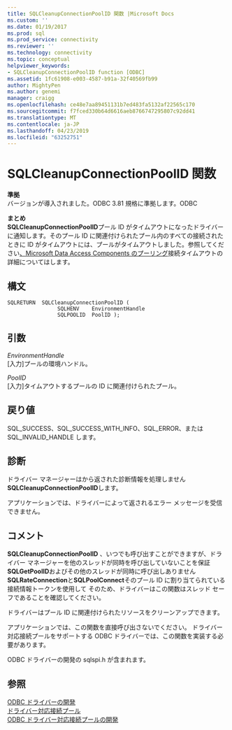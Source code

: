 ```yaml
---
title: SQLCleanupConnectionPoolID 関数 |Microsoft Docs
ms.custom: ''
ms.date: 01/19/2017
ms.prod: sql
ms.prod_service: connectivity
ms.reviewer: ''
ms.technology: connectivity
ms.topic: conceptual
helpviewer_keywords:
- SQLCleanupConnectionPoolID function [ODBC]
ms.assetid: 1fc61908-e003-4587-b91a-32f40569fb99
author: MightyPen
ms.author: genemi
manager: craigg
ms.openlocfilehash: ce48e7aa89451131b7ed483fa5132af22565c170
ms.sourcegitcommit: f7fced330b64d6616aeb8766747295807c92dd41
ms.translationtype: MT
ms.contentlocale: ja-JP
ms.lasthandoff: 04/23/2019
ms.locfileid: "63252751"
---
```

# <a name="sqlcleanupconnectionpoolid-function"></a>SQLCleanupConnectionPoolID 関数
**準拠**  
 バージョンが導入されました。ODBC 3.81 規格に準拠します。ODBC  
  
 **まとめ**  
 **SQLCleanupConnectionPoolID**プール ID がタイムアウトになったドライバーに通知します。そのプール ID に関連付けられたプール内のすべての接続されたときに ID がタイムアウトには、プールがタイムアウトしました。参照してください[、Microsoft Data Access Components のプーリング](https://msdn.microsoft.com/library/ms810829.aspx)接続タイムアウトの詳細についてはします。  
  
## <a name="syntax"></a>構文  
  
```  
SQLRETURN  SQLCleanupConnectionPoolID (  
                SQLHENV    EnvironmentHandle  
                SQLPOOLID  PoolID );  
```  
  
## <a name="arguments"></a>引数  
 *EnvironmentHandle*  
 [入力]プールの環境ハンドル。  
  
 *PoolID*  
 [入力]タイムアウトするプールの ID に関連付けられたプール。  
  
## <a name="returns"></a>戻り値  
 SQL_SUCCESS、SQL_SUCCESS_WITH_INFO、SQL_ERROR、または SQL_INVALID_HANDLE します。  
  
## <a name="diagnostics"></a>診断  
 ドライバー マネージャーはから返された診断情報を処理しません**SQLCleanupConnectionPoolID**します。  
  
 アプリケーションでは、ドライバーによって返されるエラー メッセージを受信できません。  
  
## <a name="remarks"></a>コメント  
 **SQLCleanupConnectionPoolID** 、いつでも呼び出すことができますが、ドライバー マネージャーを他のスレッドが同時を呼び出していないことを保証**SQLGetPoolID**およびその他のスレッドが同時に呼び出しありません**SQLRateConnection**と**SQLPoolConnect**そのプール ID に割り当てられている接続情報トークンを使用して そのため、ドライバーはこの関数はスレッド セーフであることを確認してください。  
  
 ドライバーはプール ID に関連付けられたリソースをクリーンアップできます。  
  
 アプリケーションでは、この関数を直接呼び出さないでください。 ドライバー対応接続プールをサポートする ODBC ドライバーでは、この関数を実装する必要があります。  
  
 ODBC ドライバーの開発の sqlspi.h が含まれます。  
  
## <a name="see-also"></a>参照  
 [ODBC ドライバーの開発](../../../odbc/reference/develop-driver/developing-an-odbc-driver.md)   
 [ドライバー対応接続プール](../../../odbc/reference/develop-app/driver-aware-connection-pooling.md)   
 [ODBC ドライバー対応接続プールの開発](../../../odbc/reference/develop-driver/developing-connection-pool-awareness-in-an-odbc-driver.md)
